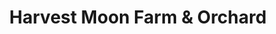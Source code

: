 ---
title: "Harvest Moon Farm & Orchard"
url: /north-salem/harvest-moon-farm-und-orchard/
shop: Hofladen
---